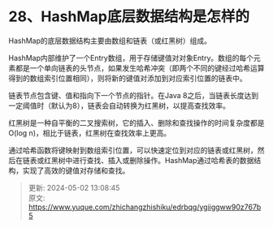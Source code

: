 # 28、HashMap底层数据结构是怎样的

HashMap的底层数据结构主要由数组和链表（或红黑树）组成。

HashMap内部维护了一个Entry数组，用于存储键值对对象Entry。数组的每个元素都是一个单向链表的头节点，如果发生哈希冲突（即两个不同的键经过哈希运算得到的数组索引位置相同），则将新的键值对添加到对应索引位置的链表中。

链表节点包含键、值和指向下一个节点的指针。在Java 8之后，当链表长度达到一定阈值时（默认为8），链表会自动转换为红黑树，以提高查找效率。

红黑树是一种自平衡的二叉搜索树，它的插入、删除和查找操作的时间复杂度都是O(log n)，相比于链表，红黑树在查找效率上更高。

通过哈希函数将键映射到数组索引位置，可以快速定位到对应的链表或红黑树，然后在链表或红黑树中进行查找、插入或删除操作。HashMap通过哈希表的数据结构，实现了高效的键值对存储和查找。



> 更新: 2024-05-02 13:08:45  
> 原文: <https://www.yuque.com/zhichangzhishiku/edrbqg/ygiiggww90z767b5>